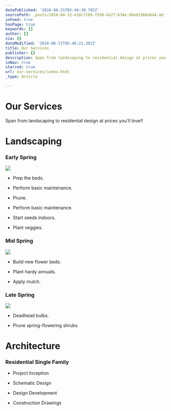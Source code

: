 ```yaml
---
datePublished: '2016-08-21T05:46:30.702Z'
sourcePath: _posts/2016-04-12-e18c7169-f550-4a77-b34e-06ed19b6a644.md
inFeed: true
hasPage: true
keywords: []
author: []
via: {}
dateModified: '2016-08-21T05:46:21.302Z'
title: Our Services
publisher: {}
description: Span from landscaping to residential design at prices you'll love!!
inNav: true
starred: true
url: our-services/index.html
_type: Article

---
```

# Our Services

Span from landscaping to residential design at prices you'll love!!

# Landscaping

### Early Spring
![](https://the-grid-user-content.s3-us-west-2.amazonaws.com/244998a8-6adb-4370-a96f-bf963dc23080.jpg)

* Prep the beds.

* Perform basic maintenance.

* Prune.

* Perform basic maintenance.

* Start seeds indoors.

* Plant veggies.

### Mid Spring
![](https://the-grid-user-content.s3-us-west-2.amazonaws.com/d139d2b6-b317-42b2-a3a5-74cd4c75d621.jpg)

* Build new flower beds.

* Plant hardy annuals.

* Apply mulch.

### Late Spring
![](https://the-grid-user-content.s3-us-west-2.amazonaws.com/3ad0e935-f69d-481d-90b0-bab5dc7d7a3a.jpg)

* Deadhead bulbs.

* Prune spring-flowering shrubs

# Architecture

### Residential Single Family

* Project Inception

* Schematic Design

* Design Development

* Construction Drawings